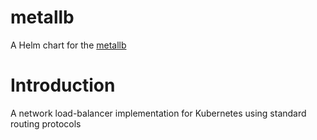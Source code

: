 # metallb

A Helm chart for the [metallb](https://metallb.universe.tf/)

# Introduction

A network load-balancer implementation for Kubernetes using standard routing protocols